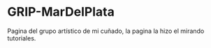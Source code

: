 # GRIP-MarDelPlata
Pagina del grupo artístico de mi cuñado, la pagina la hizo el mirando tutoriales.

